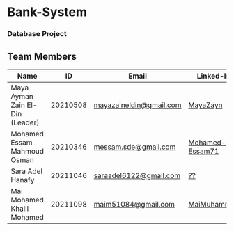 # Bank-System
### Database Project
## Team Members
| Name | ID | Email | Linked-In |
|------|----|-------|-----------|
| Maya Ayman Zain El-Din (Leader) | 20210508 | mayazaineldin@gmail.com | <a href = "https://www.linkedin.com/in/maya-zain-el-din-600a99222"> MayaZayn</a> |
| Mohamed Essam Mahmoud Osman | 20210346 | messam.sde@gmail.com | <a href = "https://www.linkedin.com/in/mohamed-essam71/">Mohamed-Essam71</a> |
| Sara Adel Hanafy | 20211046 | saraadel6122@gmail.com | <a href = ""> ?? </a> |
| Mai Mohamed Khalil Mohamed | 20211098 | maim51084@gmail.com | <a href = "https://www.linkedin.com/in/mai-mohamed-khalil"> MaiMuhammad </a> |
